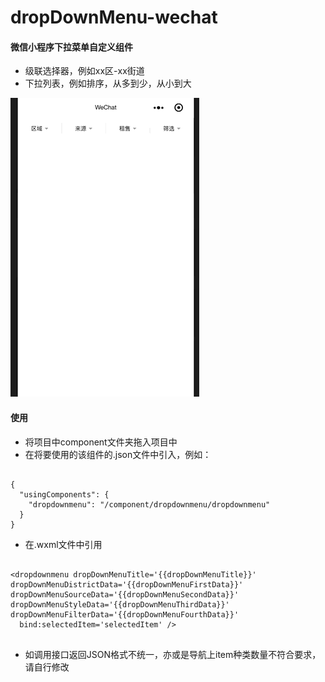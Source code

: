 # dropDownMenu-wechat


#### 微信小程序下拉菜单自定义组件

* 级联选择器，例如xx区-xx街道
* 下拉列表，例如排序，从多到少，从小到大

![img](https://github.com/ZBK1nger/dropDownMenu-wechat/blob/master/source/Feb-16-2019%2000-49-26.gif)

#### 使用
* 将项目中component文件夹拖入项目中
* 在将要使用的该组件的.json文件中引入，例如：

~~~

{
  "usingComponents": {
    "dropdownmenu": "/component/dropdownmenu/dropdownmenu"
  }
}

~~~
* 在.wxml文件中引用

~~~

<dropdownmenu dropDownMenuTitle='{{dropDownMenuTitle}}' dropDownMenuDistrictData='{{dropDownMenuFirstData}}' dropDownMenuSourceData='{{dropDownMenuSecondData}}' dropDownMenuStyleData='{{dropDownMenuThirdData}}' dropDownMenuFilterData='{{dropDownMenuFourthData}}'
  bind:selectedItem='selectedItem' />
  
~~~
* 如调用接口返回JSON格式不统一，亦或是导航上item种类数量不符合要求，请自行修改